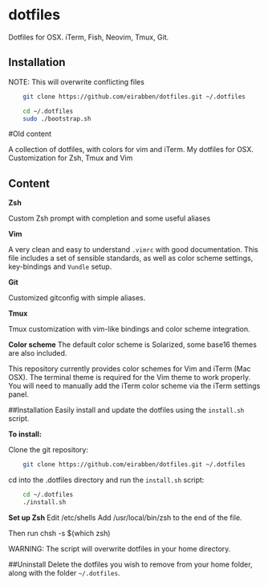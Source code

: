 # dotfiles

Dotfiles for OSX. iTerm, Fish, Neovim, Tmux, Git.

## Installation
NOTE: This will overwrite conflicting files

```bash
	git clone https://github.com/eirabben/dotfiles.git ~/.dotfiles

	cd ~/.dotfiles
	sudo ./bootstrap.sh
```



#Old content

A collection of dotfiles, with colors for vim and iTerm.
My dotfiles for OSX. Customization for Zsh, Tmux and Vim

## Content
**Zsh**

Custom Zsh prompt with completion and some useful aliases

**Vim**

A very clean and easy to understand `.vimrc` with good documentation.
This file includes a set of sensible standards, as well as color scheme settings,
key-bindings and `Vundle` setup. 

**Git**

Customized gitconfig with simple aliases.

**Tmux**

Tmux customization with vim-like bindings and color scheme integration.

**Color scheme**
The default color scheme is Solarized, some base16 themes are also included.

This repository currently provides color schemes for Vim and iTerm (Mac OSX).
The terminal theme is required for the Vim theme to work properly. You will
need to manually add the iTerm color scheme via the iTerm settings panel.

##Installation
Easily install and update the dotfiles using the `install.sh` script.

**To install:**

Clone the git repository:
```bash
    git clone https://github.com/eirabben/dotfiles.git ~/.dotfiles
```

cd into the .dotfiles directory and run the `install.sh` script:
```bash
    cd ~/.dotfiles
    ./install.sh
```

**Set up Zsh**
Edit /etc/shells
Add /usr/local/bin/zsh to the end of the file.

Then run chsh -s $(which zsh)

WARNING: The script will overwrite dotfiles in your home directory. 

##Uninstall
Delete the dotfiles you wish to remove from your home folder, along with the
folder `~/.dotfiles`.
